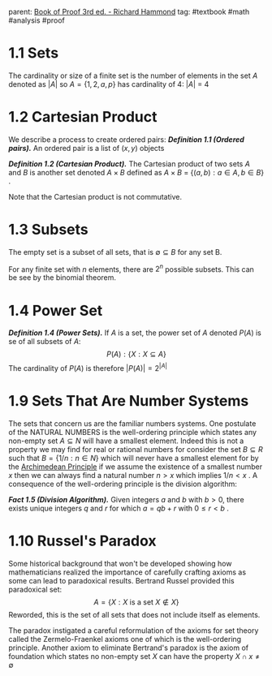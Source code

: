 parent: [Book of Proof 3rd ed. - Richard Hammond](Book%20of%20Proof%203rd%20ed.%20-%20Richard%20Hammond.md)
tag: #textbook #math #analysis #proof

# 1.1 Sets
The cardinality or size of a finite set is the number of elements in the set $A$ denoted as $|A|$  so $A = \{1,2,a,p\}$ has cardinality of 4: $|A|$ = 4
# 1.2 Cartesian Product

We describe a process to create ordered pairs:
***Definition 1.1 (Ordered pairs).*** An ordered pair is a list of $(x,y)$ objects

***Definition 1.2 (Cartesian Product).*** The Cartesian product of two sets $A$ and $B$ is another set denoted $A \times B$ defined as $A \times B$ = $\{(a,b): a \in A, b \in B\}$ .

Note that the Cartesian product is not commutative.
# 1.3 Subsets
The empty set is a subset of all sets, that is $\emptyset \subseteq B$   for any set B. 

For any finite set with $n$ elements, there are $2^n$ possible subsets. This can be see by the binomial theorem.
# 1.4 Power Set
***Definition 1.4 (Power Sets).*** If $A$ is a set, the power set of $A$ denoted $P(A)$ is se of all subsets of $A$:
$$ P(A): \{X:X\subseteq A\}$$ The cardinality of $P(A)$ is therefore $|P(A)| = 2^{|A|}$ 

# 1.9 Sets That Are Number Systems
The sets that concern us are the familiar numbers systems. One postulate of the NATURAL NUMBERS is the well-ordering principle which states any non-empty set $A \subseteq N$ will have a smallest element. Indeed this is not a property we may find for real or rational numbers for consider the set $B \subseteq R$ such that $B =\{1/n: n\in N\}$ which will never have a smallest element for by the [Archimedean Principle](1.4%20Consequences%20of%20Completeness.md) if we assume the existence of a smallest number $x$ then we can always find a natural number $n > x$ which implies $1/n < x$ . A consequence of the well-ordering principle is the division algorithm:

***Fact 1.5 (Division Algorithm).*** Given integers $a$ and $b$ with $b>0$, there exists unique integers $q$ and $r$ for which $a=qb+r$ with $0 \le r\lt b$ .

# 1.10 Russel's Paradox
Some historical background that won't be developed showing how mathematicians realized the importance of carefully crafting axioms as some can lead to paradoxical results. Bertrand Russel provided this paradoxical set:$$A = \{X: X \text{ is a set } X \notin X\}$$
Reworded, this is the set of all sets that does not include itself as elements.

The paradox instigated a careful reformulation of the axioms for set theory called the Zermelo-Fraenkel axioms one of which is the well-ordering principle. Another axiom to eliminate Bertrand's paradox is the axiom of foundation which states no non-empty set $X$ can have the property $X \cap x \ne \emptyset$ 